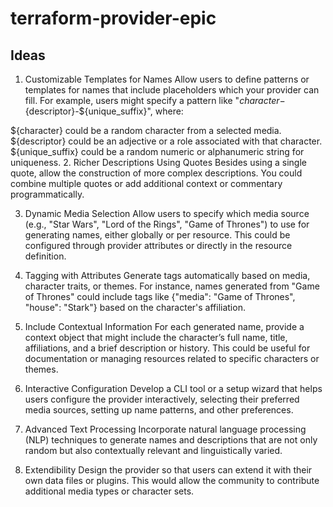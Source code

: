 # terraform-provider-epic

## Ideas
1. Customizable Templates for Names
Allow users to define patterns or templates for names that include placeholders which your provider can fill. For example, users might specify a pattern like "${character}-${descriptor}-${unique_suffix}", where:

${character} could be a random character from a selected media.
${descriptor} could be an adjective or a role associated with that character.
${unique_suffix} could be a random numeric or alphanumeric string for uniqueness.
2. Richer Descriptions Using Quotes
Besides using a single quote, allow the construction of more complex descriptions. You could combine multiple quotes or add additional context or commentary programmatically.

3. Dynamic Media Selection
Allow users to specify which media source (e.g., "Star Wars", "Lord of the Rings", "Game of Thrones") to use for generating names, either globally or per resource. This could be configured through provider attributes or directly in the resource definition.

4. Tagging with Attributes
Generate tags automatically based on media, character traits, or themes. For instance, names generated from "Game of Thrones" could include tags like {"media": "Game of Thrones", "house": "Stark"} based on the character's affiliation.

5. Include Contextual Information
For each generated name, provide a context object that might include the character’s full name, title, affiliations, and a brief description or history. This could be useful for documentation or managing resources related to specific characters or themes.

6. Interactive Configuration
Develop a CLI tool or a setup wizard that helps users configure the provider interactively, selecting their preferred media sources, setting up name patterns, and other preferences.

9. Advanced Text Processing
Incorporate natural language processing (NLP) techniques to generate names and descriptions that are not only random but also contextually relevant and linguistically varied.

11. Extendibility
Design the provider so that users can extend it with their own data files or plugins. This would allow the community to contribute additional media types or character sets.
